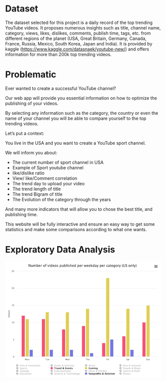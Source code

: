 # Dataset
The dataset selected for this project is a daily record of the top trending YouTube videos. It proposes numerous insights such as title, channel name, category, views, likes, dislikes, comments, publish time, tags, etc. from different regions of the planet (USA, Great Britain, Germany, Canada, France, Russia, Mexico, South Korea, Japan and India).
It is provided by kaggle (https://www.kaggle.com/datasnaek/youtube-new/) and offers information for more than 200k top trending videos.

# Problematic
Ever wanted to create a successful YouTube channel?

Our web app will provide you essential information on how to optimize the publishing of your videos.

By selecting any information such as the category, the country or even the name of your channel you will be able to compare yourself to the top trending videos.

Let’s put a context:

You live in the USA and you want to create a YouTube sport channel.

We will inform you about:
- The current number of sport channel in USA
- Example of Sport youtube channel
- like/dislike ratio
- View/ like/Comment correlation
- The trend day to upload your video
- The trend length of title
- The trend Bigram of title
- The Evolution of the category through the years

And many more indicators that will allow you to chose the best title, and publishing time.

This website will be fully interactive and ensure an easy way to get some statistics and make some comparisons according to what one wants.

# Exploratory Data Analysis


![Number of videos published per weekday per category (US only)](imgs/videos_by_weekday_by_category.png)
